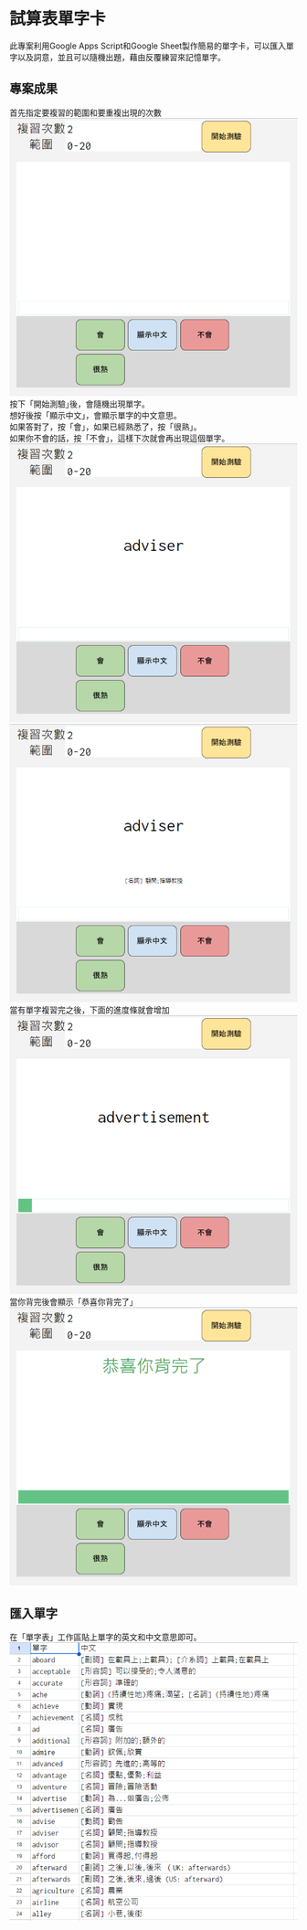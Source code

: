 # 試算表單字卡
此專案利用Google Apps Script和Google Sheet製作簡易的單字卡，可以匯入單字以及詞意，並且可以隨機出題，藉由反覆練習來記憶單字。<br>

## 專案成果
首先指定要複習的範圍和要重複出現的次數<br>
![demo1](./img/demo1.png)
<br>
按下「開始測驗｣後，會隨機出現單字。<br>
想好後按「顯示中文」，會顯示單字的中文意思。<br>
如果答對了，按「會」，如果已經熟悉了，按「很熟」。<br>
如果你不會的話，按「不會」，這樣下次就會再出現這個單字。<br>
![demo2](./img/demo2.png)
![demo3](./img/demo3.png)
<br>
當有單字複習完之後，下面的進度條就會增加<br>
![demo4](./img/demo4.png)
<br>
當你背完後會顯示「恭喜你背完了」<br>
![demo5](./img/demo5.png)

## 匯入單字
在「單字表」工作區貼上單字的英文和中文意思即可。<br>
![demo6](./img/demo6.png)

